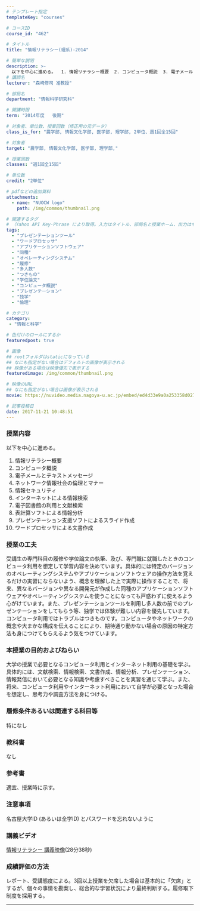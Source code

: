 ```yaml
---
# テンプレート指定
templateKey: "courses"

# コースID
course_id: "462"

# タイトル
title: "情報リテラシー(理系)-2014"

# 簡単な説明
description: >-
  以下を中心に進める。  1. 情報リテラシー概要  2. コンピュータ概説  3. 電子メールとテキストメッセージ  4. ネットワーク情報社会の倫理とマナー  5. 情報セキュリティ  6. インターネットによる情報検索  7. 電子図書館の利用と文献検索  8. 表計算ソフトによる情報分析  9. プレゼンテーション支援ソフトによるスライド作成 10. ワードプロセッサに ....
# 講師名
lecturer: "森崎修司 准教授"

# 部局名
department: "情報科学研究科"

# 開講時限
term: "2014年度	後期"

# 対象者、単位数、授業回数（修正用の元データ）
class_is_for: "農学部, 情報文化学部, 医学部, 理学部, 2単位、週1回全15回"

# 対象者
target: "農学部, 情報文化学部, 医学部, 理学部,"

# 授業回数
classes: "週1回全15回"

# 単位数
credit: "2単位"

# pdfなどの追加資料
attachments:
  - name: "NUOCW logo" 
    path: /img/common/thumbnail.png

# 関連するタグ
# （Yahoo API Key-Phrase により取得。入力はタイトル、部局名と授業ホーム、出力はキーフレーズ（tags））
tags:
  - "プレゼンテーションツール"
  - "ワードプロセッサ"
  - "アプリケーションソフトウェア"
  - "同種"
  - "オペレーティングシステム"
  - "履修"
  - "多人数"
  - "つきもの"
  - "学位論文"
  - "コンピュータ概説"
  - "プレゼンテーション"
  - "独学"
  - "倫理"

# カテゴリ
category:
 - "情報と科学"

# 色付けのロールにするか
featuredpost: true

# 画像
## rootフォルダはstaticになっている
## なにも指定がない場合はデフォルトの画像が表示される
## 映像がある場合は映像優先で表示する
featuredimage: /img/common/thumbnail.png

# 映像のURL
## なにも指定がない場合は画像が表示される
movie: https://nuvideo.media.nagoya-u.ac.jp/embed/ed4d33e9a0a253358d027e49558aebedf4f5ec2a

# 記事投稿日
date: 2017-11-21 10:48:51
---
```


### 授業内容

以下を中心に進める。

  1. 情報リテラシー概要
  2. コンピュータ概説
  3. 電子メールとテキストメッセージ
  4. ネットワーク情報社会の倫理とマナー
  5. 情報セキュリティ
  6. インターネットによる情報検索
  7. 電子図書館の利用と文献検索
  8. 表計算ソフトによる情報分析
  9. プレゼンテーション支援ソフトによるスライド作成
 10. ワードプロセッサによる文書作成


### 授業の工夫

受講生の専門科目の履修や学位論文の執筆、及び、専門職に就職したときのコンピュータ利用を想定して学習内容を決めています。具体的には特定のバージョンのオペレーティングシステムやアプリケーションソフトウェアの操作方法を覚えるだけの実習にならないよう、概念を理解した上で実際に操作することで、将来、異なるバージョンや異なる開発元が作成した同種のアプリケーションソフトウェアやオペレーティングシステムを使うことになっても戸惑わずに使えるよう心がけています。また、プレゼンテーションツールを利用し多人数の前でのプレゼンテーションをしてもらう等、独学では体験が難しい内容を優先しています。コンピュータ利用ではトラブルはつきものです。コンピュータやネットワークの概念や大まかな構成を伝えることにより、期待通り動かない場合の原因の特定方法も身につけてもらえるよう気をつけています。





### 本授業の目的およびねらい

大学の授業で必要となるコンピュータ利用とインターネット利用の基礎を学ぶ。具体的には、文献検索、情報検索、文書作成、情報分析、プレゼンテーション、情報発信において必要となる知識や考慮すべきことを実習を通じて学ぶ。また、将来、コンピュータ利用やインターネット利用において自学が必要となった場合を想定し、思考力や調査方法を身につける。

### 履修条件あるいは関連する科目等

特になし

### 教科書

なし

### 参考書

適宜、授業時に示す。

### 注意事項

名古屋大学ID (あるいは全学ID) とパスワードを忘れないように





### 講義ビデオ


<a href="https://nuvideo.media.nagoya-u.ac.jp/embed/ed4d33e9a0a253358d027e49558aebedf4f5ec2a" target="blank"> 情報リテラシー 講義映像</a>(28分38秒)





### 成績評価の方法

レポート、受講態度による。3回以上授業を欠席した場合は基本的に「欠席」とするが、個々の事情を勘案し、総合的な学習状況により最終判断する。履修取下制度を採用する。





-----